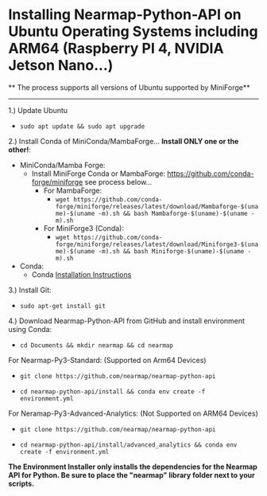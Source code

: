 
# Installing Nearmap-Python-API on Ubuntu Operating Systems including ARM64 (Raspberry PI 4, NVIDIA Jetson Nano...)

** The process supports all versions of Ubuntu supported by MiniForge**
****

1.) Update Ubuntu
- ```sudo apt update && sudo apt upgrade```

2.) Install Conda of MiniConda/MambaForge... **Install ONLY one or the other!**:
- MiniConda/Mamba Forge:
  - Install MiniForge Conda or MambaForge: https://github.com/conda-forge/miniforge see process below...
    - For MambaForge:
      - ```wget https://github.com/conda-forge/miniforge/releases/latest/download/Mambaforge-$(uname)-$(uname -m).sh && bash Mambaforge-$(uname)-$(uname -m).sh```
    - For MiniForge3 (Conda):
      - ```wget https://github.com/conda-forge/miniforge/releases/latest/download/Miniforge3-$(uname)-$(uname -m).sh && bash Miniforge-$(uname)-$(uname -m).sh```
- Conda:
  - Conda [Installation Instructions](https://docs.anaconda.com/anaconda/install/linux/)

3.) Install Git:
- ```sudo apt-get install git```

4.) Download Nearmap-Python-API from GitHub and install environment using Conda:


- ```cd Documents && mkdir nearmap && cd nearmap```

For Nearmap-Py3-Standard: (Supported on Arm64 Devices)
- ```git clone https://github.com/nearmap/nearmap-python-api```


- ```cd nearmap-python-api/install && conda env create -f environment.yml```

For Neramap-Py3-Advanced-Analytics: (Not Supported on ARM64 Devices)
- ```git clone https://github.com/nearmap/nearmap-python-api```


- ```cd nearmap-python-api/install/advanced_analytics && conda env create -f environment.yml```

**The Environment Installer only installs the dependencies for the Nearmap API for Python. 
Be sure to place the "nearmap" library folder next to your scripts.**